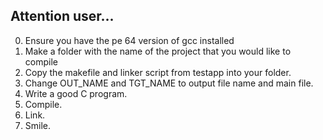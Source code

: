## Attention user...

0. Ensure you have the pe 64 version of gcc installed
1. Make a folder with the name of the project that you would like to compile
2. Copy the makefile and linker script from testapp into your folder.
3. Change OUT_NAME and TGT_NAME to output file name and main file.
4. Write a good C program.
5. Compile.
6. Link.
7. Smile.

